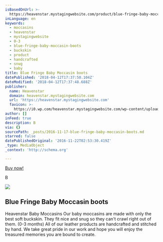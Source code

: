 ```yaml
---
isBasedOnUrl: >-
  https://heavenstar.mystagingwebsite.com/product/blue-fringe-baby-moccasin-boots/?v=7516fd43adaa
inLanguage: en
keywords:
  - moccasins
  - heavenstar
  - mystagingwebsite
  - 0-3
  - blue-fringe-baby-moccasin-boots
  - buckskin
  - product
  - handcrafted
  - snug
  - baby
title: Blue Fringe Baby Moccasin boots
datePublished: '2018-04-12T17:37:50.104Z'
dateModified: '2018-04-12T17:37:48.688Z'
publisher:
  name: Heavenstar
  domain: heavenstar.mystagingwebsite.com
  url: 'https://heavenstar.mystagingwebsite.com'
  favicon: >-
    https://i0.wp.com/heavenstar.mystagingwebsite.com/wp-content/uploads/2016/08/cropped-icon.jpg?fit=192%2C192&ssl=1
author: []
inFeed: true
description: B
via: {}
sourcePath: _posts/2016-11-17-blue-fringe-baby-moccasin-boots.md
starred: false
datePublishedOriginal: '2016-11-22T02:53:30.419Z'
_type: MediaObject
_context: 'http://schema.org'

---
```

[Buy now!][0]

B

<article style=""><img src="https://s3-us-west-2.amazonaws.com/the-grid-img/p/2e203266f7318126db4ce56eb6d2ffdfb15f061c.jpg" /><h1>Blue Fringe Baby Moccasin boots</h1><p>Heavenstar Baby Moccasins Our baby moccasins are made with only the best soft buckskin. They fit nice and snug so they can't crawl right out of them. (0-3 months) All of our leather products are handcrafted and stitched by hand. We take great pride in our work and hope you will enjoy the treasured memories you are bound to create.</p></article>



[0]: https://www.bonanza.com/listings/Fringe-Boots-0-3-months-Blue/388156439